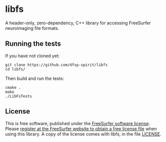 # libfs
A header-only, zero-dependency, C++ library for accessing FreeSurfer neuroimaging file formats.


## Running the tests

If you have not cloned yet:

```
git clone https://github.com/dfsp-spirit/libfs
cd libfs/
```

Then build and run the tests:

```
cmake .
make
./LibFsTests
```

## License

This is free software, published under the [FreeSurfer software license](https://surfer.nmr.mgh.harvard.edu/fswiki/FreeSurferSoftwareLicense). Please [register at the FreeSurfer website to obtain a free license file](https://surfer.nmr.mgh.harvard.edu/fswiki/License) when using this library. A copy of the license comes with libfs, in the file [LICENSE](./LICENSE).

